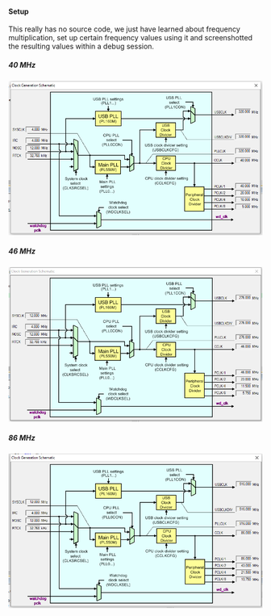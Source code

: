 #### Setup
This really has no source code, we just have learned about frequency multiplication, set up certain frequency values using it and screenshotted the resulting values within a debug session.

##### 40 MHz
![](40.png)

##### 46 MHz
![](46.png)

##### 86 MHz
![](86.png)
